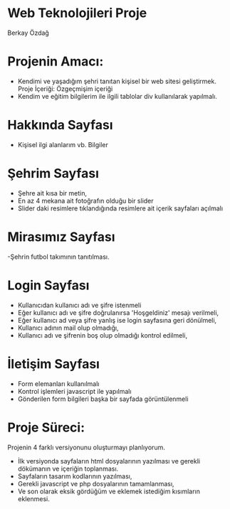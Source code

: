 # Web Teknolojileri Proje
Berkay Özdağ


# Projenin Amacı:
- Kendimi ve yaşadığım şehri tanıtan kişisel bir web sitesi geliştirmek.
Proje İçeriği:
 Özgeçmişim içeriği
- Kendim ve eğitim bilgilerim ile ilgili tablolar div kullanılarak yapılmalı.
# Hakkında Sayfası
- Kişisel ilgi alanlarım vb. Bilgiler


# Şehrim Sayfası
 - Şehre ait kısa bir metin,
 - En az 4 mekana ait fotoğrafın olduğu bir slider
 - Slider daki resimlere tıklandığında resimlere ait içerik sayfaları açılmalı

# Mirasımız Sayfası
 -Şehrin futbol takımının tanıtılması.

# Login Sayfası
 - Kullanıcıdan kullanıcı adı ve şifre istenmeli
 - Eğer kullanıcı adı ve şifre doğrulanırsa 'Hoşgeldiniz' mesajı verilmeli,
 - Eğer kullanıcı ad veya şifre yanlış ise login sayfasına geri dönülmeli,
 - Kullanıcı adının mail olup olmadığı,
 - Kullanıcı adı ve şifrenin boş olup olmadığı kontrol edilmeli,

# İletişim Sayfası
 - Form elemanları kullanılmalı
 - Kontrol işlemleri javascript ile yapılmalı
 - Gönderilen form bilgileri başka bir sayfada görüntülenmeli

# Proje Süreci:

Projenin 4 farklı versiyonunu oluşturmayı planlıyorum.
 - İlk versiyonda sayfaların html dosyalarının yazılması ve gerekli dökümanın ve içeriğin toplanması.
 - Sayfaların tasarım kodlarının yazılması,
 - Gerekli javascript ve php dosyalarının tamamlanması,
 - Ve son olarak eksik gördüğüm ve eklemek istediğim kısımların eklenmesi.


















